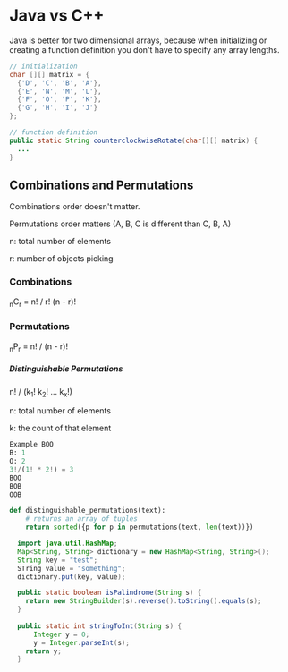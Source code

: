 
# Java vs C++


Java is better for two dimensional arrays, because when initializing or creating a function definition you don't have to specify any array lengths.

```Java
// initialization 
char [][] matrix = {
  {'D', 'C', 'B', 'A'},
  {'E', 'N', 'M', 'L'},
  {'F', 'O', 'P', 'K'},
  {'G', 'H', 'I', 'J'}
};

// function definition
public static String counterclockwiseRotate(char[][] matrix) {
  ...
}
```

## Combinations and Permutations

Combinations order doesn't matter.

Permutations order matters (A, B, C is different than C, B, A)

n: total number of elements

r: number of objects picking

### Combinations
<sub>n</sub>C<sub>r</sub> = n! / r! (n - r)!

### Permutations
<sub>n</sub>P<sub>r</sub> = n! / (n - r)!

##### Distinguishable Permutations

n! / (k<sub>1</sub>! k<sub>2</sub>! ... k<sub>x</sub>!)

n: total number of elements

k: the count of that element

```Python
Example BOO
B: 1
O: 2
3!/(1! * 2!) = 3
BOO
BOB
OOB

def distinguishable_permutations(text):
    # returns an array of tuples
    return sorted({p for p in permutations(text, len(text))})
```
```Java 
  import java.util.HashMap;
  Map<String, String> dictionary = new HashMap<String, String>();
  String key = "test";
  STring value = "something";
  dictionary.put(key, value);

  public static boolean isPalindrome(String s) {
    return new StringBuilder(s).reverse().toString().equals(s);
  } 
  
  public static int stringToInt(String s) {
	  Integer y = 0;
	  y = Integer.parseInt(s);
    return y;
  }
  
```
